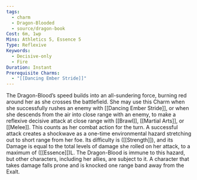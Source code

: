 ```yaml
---
tags:
  - charm
  - Dragon-Blooded
  - source/dragon-book
Cost: 6m, 1wp
Mins: Athletics 5, Essence 5
Type: Reflexive
Keywords:
  - Decisive-only
  - Fire
Duration: Instant
Prerequisite Charms:
  - "[[Dancing Ember Stride]]"
---
```

The Dragon-Blood’s speed builds into an all-sundering force, burning red around her as she crosses the battlefield. She may use this Charm when she successfully rushes an enemy with [[Dancing Ember Stride]], or when she descends from the air into close range with an enemy, to make a reflexive decisive attack at close range with [[Brawl]], [[Martial Arts]], or [[Melee]]. This counts as her combat action for the turn. A successful attack creates a shockwave as a one-time environmental hazard stretching out to short range from her foe. Its difficulty is ([[Strength]]), and its Damage is equal to the total levels of damage she rolled on her attack, to a maximum of ([[Essence]])L. The Dragon-Blood is immune to this hazard, but other characters, including her allies, are subject to it. A character that takes damage falls prone and is knocked one range band away from the Exalt.